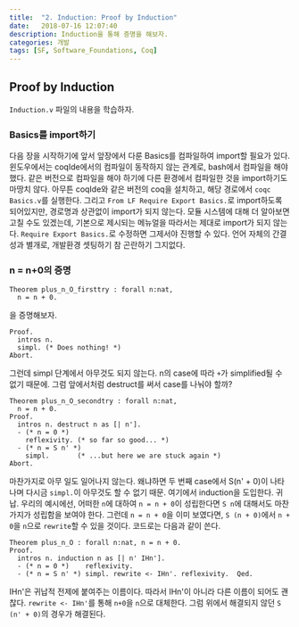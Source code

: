 ```yaml
---
title:  "2. Induction: Proof by Induction"
date:   2018-07-16 12:07:40
description: Induction을 통해 증명을 해보자.
categories: 개발
tags: [SF, Software_Foundations, Coq]
---
```

## Proof by Induction
`Induction.v` 파일의 내용을 학습하자.

### Basics를 import하기
다음 장을 시작하기에 앞서 앞장에서 다룬 Basics를 컴파일하여 import할 필요가 있다. 윈도우에서는 coqIde에서의 컴파일이 동작하지 않는 관계로, bash에서 컴파일을 해야 했다. 같은 버전으로 컴파일을 해야 하기에 다른 환경에서 컴파일한 것을 import하기도 마땅치 않다. 아무튼 coqIde와 같은 버전의 coq을 설치하고, 해당 경로에서 `coqc Basics.v`를 실행한다. 그리고 `From LF Require Export Basics.`로 import하도록 되어있지만, 경로명과 상관없이 import가 되지 않는다. 모듈 시스템에 대해 더 알아보면 고칠 수도 있겠는데, 기본으로 제시되는 메뉴얼을 따라서는 제대로 import가 되지 않는다. `Require Export Basics.`로 수정하면 그제서야 진행할 수 있다. 언어 자체의 간결성과 별개로, 개발환경 셋팅하기 참 곤란하기 그지없다.

### n = n+0의 증명
```
Theorem plus_n_O_firsttry : forall n:nat,
  n = n + 0.
```
을 증명해보자.
```
Proof.
  intros n.
  simpl. (* Does nothing! *)
Abort.
```
그런데 simpl 단계에서 아무것도 되지 않는다. n의 case에 따라 `+`가 simplified될 수 없기 때문에. 그럼 앞에서처럼 destruct를 써서 case를 나눠야 할까?
```
Theorem plus_n_O_secondtry : forall n:nat,
  n = n + 0.
Proof.
  intros n. destruct n as [| n'].
  - (* n = 0 *)
    reflexivity. (* so far so good... *)
  - (* n = S n' *)
    simpl.       (* ...but here we are stuck again *)
Abort.
```
마찬가지로 아무 일도 일어나지 않는다. 왜냐하면 두 번째 case에서 S(n' + 0)이 나타나며 다시금 `simpl.`이 아무것도 할 수 없기 때문. 여기에서 induction을 도입한다. 귀납. 우리의 예시에선, 어떠한 `n`에 대하여 `n = n + 0`이 성립한다면 `S n`에 대해서도 마찬가지가 성립함을 보여야 한다. 그런데 `n = n + 0`을 이미 보였다면, `S (n + 0)`에서 `n + 0`을 `n`으로 `rewrite`할 수 있을 것이다. 코드로는 다음과 같이 쓴다.
```
Theorem plus_n_O : forall n:nat, n = n + 0.
Proof.
  intros n. induction n as [| n' IHn'].
  - (* n = 0 *)    reflexivity.
  - (* n = S n' *) simpl. rewrite <- IHn'. reflexivity.  Qed.
```
IHn'은 귀납적 전제에 붙여주는 이름이다. 따라서 IHn'이 아니라 다른 이름이 되어도 괜찮다. `rewrite <- IHn'`를 통해 `n+0`을 `n`으로 대체한다. 그럼 위에서 해결되지 않던 `S (n' + 0)`의 경우가 해결된다.